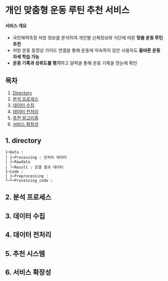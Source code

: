 # 개인 맞춤형 운동 루틴 추천 서비스

#### 서비스 개요
- 국민체력측정 처방 정보를 분석하여 개인별 신체정보와 식단에 따른 **맞춤 운동 루틴 추천**
- 처방 운동 동영상 가이드 연결을 통해 운동에 익숙하지 않은 사용자도 **올바른 운동 자세 학습 가능**
- **운동 기록과 성취도를 평가**하고 달력을 통해 운동 기록을 한눈에 확인

## 목차
1. [Directory](#1-directory)
2. [분석 프로세스](#2-분석-프로세스)
3. [데이터 수집](#3-데이터-수집)
4. [데이터 전처리](#4-데이터-전처리)
5. [추천 알고리즘](#5-추천-알고리즘)
6. [서비스 확장성](#6-서비스-확장성)

## 1. directory
```
├─Data :   
│ ├─Processing : 전처리 데이터  
│ ├─Rawdata    
│ └─Result : 모델 결과 데이터    
├─Code :   
│ ├─Preprocessing :  
└─┴─Processing_code :   
```

## 2. 분석 프로세스


## 3. 데이터 수집


## 4. 데이터 전처리


## 5. 추천 시스템


## 6. 서비스 확장성


